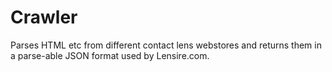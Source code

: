 # Crawler

Parses HTML etc from different contact lens webstores and returns them in a parse-able JSON format used by Lensire.com.